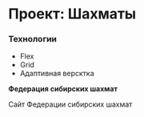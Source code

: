 
# Проект: Шахматы

### Технологии
* Flex
* Grid
* Адаптивная версктка

**Федерация сибирских шахмат**

Сайт Федерации сибирских шахмат

